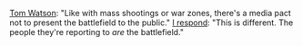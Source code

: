 <a href="https://twitter.com/tomwatson/status/1244652098589011976">Tom Watson</a>: "Like with mass shootings or war zones, there's a media pact not to present the battlefield to the public." <a href="https://twitter.com/davewiner/status/1244652248396955651">I respond</a>: "This is different. The people they're reporting to <i>are</i> the battlefield."
